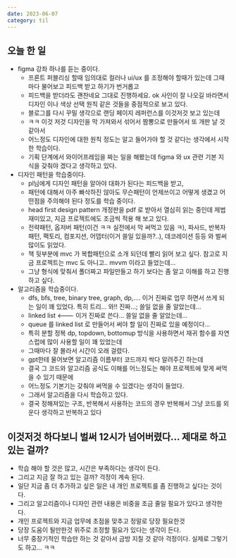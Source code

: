 ```yaml
---
date: 2023-06-07
category: til
---
```


## 오늘 한 일

- figma 강좌 하나를 듣는 중이다.
  - 프론트 퍼블리싱 할때 임의대로 컬러나 ui/ux 를 조정해야 할때가 있는데 그때마다 물어보고 피드백 받고 하기가 번거롭고
  - 피드백을 받더라도 괜찬네요 그대로 진행하세요. ok 사인이 잘 나오길 바라면서 디자인 이나 색상 선택 원칙 같은 것들을 중점적으로 보고 있다.
  - 블로그를 다시 꾸밀 생각으로 랜딩 페이지 레퍼런스를 이것저것 보고 있는데
  - ㅋㅋ 이것 저것 디자인을 막 가져와서 섞어서 짬뽕으로 만들어서 또 개판 날 것 같아서
  - 어느정도 디자인에 대한 원칙 정도는 알고 들어가야 할 것 같다는 생각에서 시작한 학습이다.
  - 기획 단계에서 와이어프레임을 짜는 일을 해봤는데 figma 와 ux 관련 기본 지식을 갖춰야 겠다고 생각하고 있다.
- 디자인 패턴을 학습중이다.
  - pl님에게 디자인 패턴을 알아야 대화가 된다는 피드백을 받고,
  - 패턴에 대해서 아주 빠삭하진 않아도 무슨패턴이 언제쓰이고 어떻게 생겼고 어떤점을 주의해야 된다 정도를 학습 중이다.
  - head first design pattern 개정판을 pdf 로 받아서 열심히 읽는 중인데 제법 재미있고, 지금 프로젝트에도 조금씩 적용 해 보고 있다.
  - 전략패턴, 옵저버 패턴(이건 ㅋㅋ 실전에서 막 써먹고 있음 ㅋ), 파사드, 반복자패턴, 팩토리, 컴포지션, 어뎁터(이거 쓸일 있을까?..), 데코레이션 등등 와 벌써 많이도 읽었다.
  - 책 뒷부분에 mvc 가 복합패턴으로 소개 되던데 빨리 읽어 보고 싶다. 참고로 지금 프로젝트는 mvc 도 아니고.. mvvm 이라고 들었는데...
  - 그냥 형식에 맞춰서 폴더짜고 파일만들고 하기 보다는 좀 알고 이해를 하고 진행 하고 싶다.
- 알고리즘을 학습중이다.
  - dfs, bfs, tree, binary tree, graph, dp,.... 이거 진짜로 업무 하면서 쓰게 되는 일이 꽤 있었다. 특히 트리... 와!! 진짜...; 쓸일 없을 줄 알았는데...
  - linked list <--- 이거 진짜로 쓴다... 쓸일 없을 줄 알았는데...
  - queue 를 linked list 로 만들어서 써야 할 일이 진짜로 있을 예정이다...
  - 특히 분할 정복 dp, topdown, bottomup 방식을 사용하면서 재귀 함수를 자연스럽에 많이 사용할 일이 꽤 있었는데
  - 그때마다 잘 몰라서 시간이 오래 걸렸다.
  - gpt한테 물어보면 알고리즘 이름부터 코드까지 싹다 알려주긴 하는데
  - 결국 그 코드와 알고리즘 공식도 이해를 어느정도는 해야 프로젝트에 맞게 써먹을 수 있기 때문에
  - 어느정도 기본기는 갖춰야 써먹을 수 있겠다는 생각이 들었다.
  - 그래서 알고리즘을 다시 학습하고 있다.
  - 결국 정해져있는 구조, 반복해서 사용하는 코드의 경우 반복해서 그냥 코드를 외운다 생각하고 반복하고 있다

## 이것저것 하다보니 벌써 12시가 넘어버렸다... 제대로 하고 있는 걸까?

- 학습 해야 할 것은 많고, 시간은 부족하다는 생각이 든다.
- 그리고 지금 잘 하고 있는 걸까? 걱정이 계속 된다.
- 일단 지금 좀 더 추가하고 싶은 일은 내 개인 프로젝트를 좀 진행하고 싶다는 것이다.
- 그리고 알고리즘이나 디자인 관련 내용은 비중을 조금 줄일 필요가 있다고 생각한다.
- 개인 프로젝트와 지금 업무에 초점을 맞추고 정말로 당장 필요한것
- 당장 도움이 될만한것 위주로 조정할 필요가 있다는 생각이 든다.
- 너무 중장기적인 학습만 하는 것 같아서 금방 지칠 것 같아 걱정이다. 실제로 그렇기도 하고... ㅋㅋ
